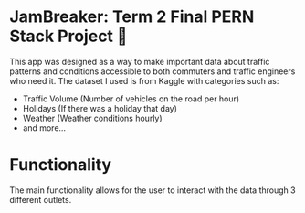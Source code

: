 <h1>JamBreaker: Term 2 Final PERN Stack Project 🚗</h1>

  
This app was designed as a way to make important data about traffic patterns and conditions accessible to both commuters and traffic engineers who need it. The dataset I used is from Kaggle with categories such as:
- Traffic Volume (Number of vehicles on the road per hour)
- Holidays (If there was a holiday that day)
- Weather (Weather conditions hourly)
- and more...

<h1>Functionality</h1>
The main functionality allows for the user to interact with the data through 3 different outlets. 

